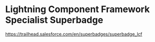 # Lightning Component Framework Specialist Superbadge

https://trailhead.salesforce.com/en/superbadges/superbadge_lcf
